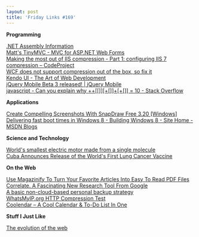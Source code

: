 ```yaml
---
layout: post
title: 'Friday Links #169'
---
```

**Programming**

[.NET Assembly Information](http://assemblyinformation.codeplex.com/)   
[Matt's TinyMVC - MVC for ASP.NET Web Forms](http://mattstinymvc.codeplex.com/)   
[Making the most out of IIS compression - Part 1: configuring IIS 7 compression – CodeProject](http://www.codeproject.com/KB/server-management/iis7compression.aspx)   
[WCF does not support compression out of the box, so fix it](http://omaralzabir.com/wcf-does-not-support-compression-out-of-the-box-so-fix-it/)   
[Kendo UI - The Art of Web Development](http://www.kendoui.com/kendo-ui.aspx)   
[jQuery Mobile Beta 3 released! | jQuery Mobile](http://jquerymobile.com/blog/2011/09/08/jquery-mobile-beta-3-released/)   
[javascript - Can you explain why ++[[]][+[]]+[+[]] = 10 - Stack Overflow](http://stackoverflow.com/questions/7202157/can-you-explain-why-10)

**Applications**

[Create Compelling Screenshots With SnapDraw Free 3.20 [Windows]](http://feedproxy.google.com/~r/Makeuseof/~3/C1SpgSyEsvE/)   
[Delivering fast boot times in Windows 8 - Building Windows 8 - Site Home - MSDN Blogs](http://blogs.msdn.com/b/b8/archive/2011/09/08/delivering-fast-boot-times-in-windows-8.aspx)

**Science and Technology**

[World's smallest electric motor made from a single molecule](http://feeds.sciencedaily.com/~r/sciencedaily/~3/j7CNqcn3Fl4/110904140353.htm)   
[Cuba Announces Release of the World's First Lung Cancer Vaccine](http://www.popsci.com/science/article/2011-09/cuba-releases-worlds-first-lung-cancer-vaccine)

**On the Web**

[Use Magazinify To Turn Your Favorite Articles Into Easy To Read PDF Files](http://feedproxy.google.com/~r/Makeuseof/~3/OOXfIzsR6jY/)   
[Correlate. A Fascinating New Research Tool From Google](http://www.techsupportalert.com/cdn/correlate-fascinating-new-research-tool-google.htm)   
[A basic non-cloud-based personal backup strategy](http://feedproxy.google.com/~r/ScottHanselman/~3/64dDiumTJa0/ABasicNoncloudbasedPersonalBackupStrategy.aspx)   
[WhatsMyIP.org HTTP Compression Test](http://www.whatsmyip.org/http_compression/)   
[Coolendar – A Cool Calendar & To-Do List In One](http://feedproxy.google.com/~r/Makeuseof/~3/kEq8uTIzf04/)

**Stuff I Just Like**

[The evolution of the web](http://evolutionofweb.appspot.com/)
